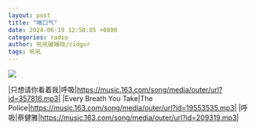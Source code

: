 ```yaml
---
layout: post
title: "喘口气"
date: 2024-06-19 12:50:05 +0800
categories: radio
author: 吼吼破喉咙/cidgur
tags: 吼吼
---
```

![]({{site.baseurl}}/images/cover_20240619.jpg)

|只想请你看着我|呼吸|https://music.163.com/song/media/outer/url?id=357816.mp3|
|Every Breath You Take|The Police|https://music.163.com/song/media/outer/url?id=19553535.mp3|
|呼吸|蔡健雅|https://music.163.com/song/media/outer/url?id=209319.mp3|

